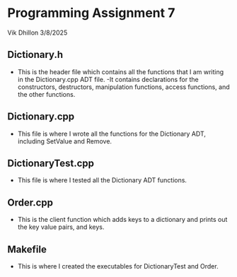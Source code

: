 # Programming Assignment 7
Vik Dhillon
3/8/2025


## Dictionary.h
- This is the header file which contains all the functions that I am writing in the Dictionary.cpp ADT file.
-It contains declarations for the constructors, destructors, manipulation functions, access functions, and the other functions. 

## Dictionary.cpp
- This file is where I wrote all the functions for the Dictionary ADT, including SetValue and Remove. 

## DictionaryTest.cpp
- This file is where I tested all the Dictionary ADT functions. 

## Order.cpp
- This is the client function which adds keys to a dictionary and prints out the key value pairs, and keys. 

## Makefile
- This is where I created the executables for DictionaryTest and Order.

